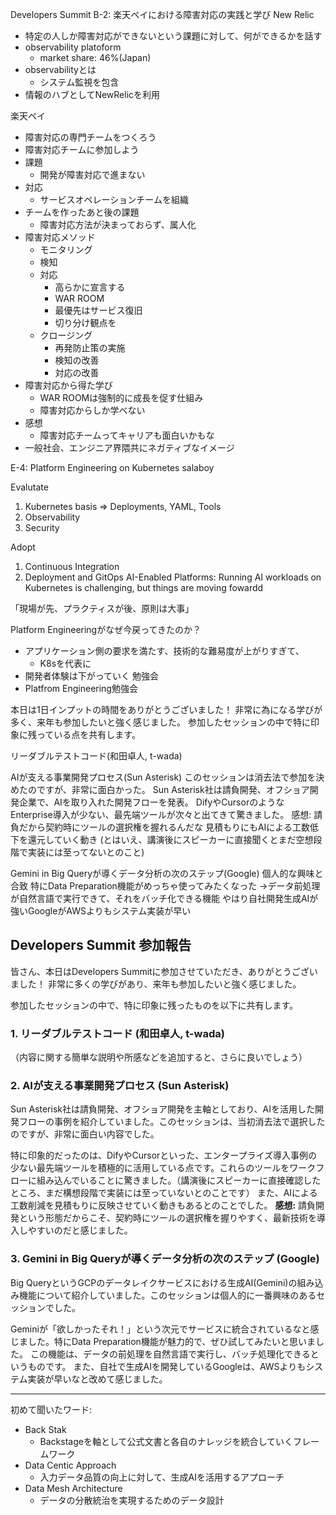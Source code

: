 Developers Summit
B-2: 楽天ペイにおける障害対応の実践と学び
New Relic
- 特定の人しか障害対応ができないという課題に対して、何ができるかを話す
- observability platoform
	- market share: 46%(Japan)
- observabilityとは
	- システム監視を包含
- 情報のハブとしてNewRelicを利用

楽天ペイ
- 障害対応の専門チームをつくろう
- 障害対応チームに参加しよう
- 課題
	- 開発が障害対応で進まない
- 対応
	- サービスオペレーションチームを組織
- チームを作ったあと後の課題
	- 障害対応方法が決まっておらず、属人化
- 障害対応メソッド
	- モニタリング
	- 検知
	- 対応
		- 高らかに宣言する
		- WAR ROOM
		- 最優先はサービス復旧
		- 切り分け観点を
	- クロージング
		- 再発防止策の実施
		- 検知の改善
		- 対応の改善
- 障害対応から得た学び
	- WAR ROOMは強制的に成長を促す仕組み
	- 障害対応からしか学べない
- 感想
	- 障害対応チームってキャリアも面白いかもな
- 一般社会、エンジニア界隈共にネガティブなイメージ

E-4: Platform Engineering on Kubernetes
salaboy

Evalutate
1. Kubernetes basis => Deployments, YAML, Tools
2. Observability
3. Security

Adopt
1. Continuous Integration
2. Deployment and GitOps
AI-Enabled Platforms: Running AI workloads on Kubernetes is challenging, but things are moving fowardd

「現場が先、プラクティスが後、原則は大事」

Platform Engineeringがなぜ今戻ってきたのか？
- アプリケーション側の要求を満たす、技術的な難易度が上がりすぎて、
	- K8sを代表に
- 開発者体験は下がっていく
勉強会
- Platfrom Engineering勉強会

本日は1日インプットの時間をありがとうございました！
非常に為になる学びが多く、来年も参加したいと強く感じました。
参加したセッションの中で特に印象に残っている点を共有します。

リーダブルテストコード(和田卓人, t-wada)

AIが支える事業開発プロセス(Sun Asterisk)
このセッションは消去法で参加を決めたのですが、非常に面白かった。
Sun Asterisk社は請負開発、オフショア開発企業で、AIを取り入れた開発フローを発表。
DifyやCursorのようなEnterprise導入が少ない、最先端ツールが次々と出てきて驚きました。
感想: 請負だから契約時にツールの選択権を握れるんだな
見積もりにもAIによる工数低下を還元していく動き
(とはいえ、講演後にスピーカーに直接聞くとまだ空想段階で実装には至ってないとのこと)

Gemini in Big Queryが導くデータ分析の次のステップ(Google)
個人的な興味と合致
特にData Preparation機能がめっちゃ使ってみたくなった
→データ前処理が自然言語で実行できて、それをバッチ化できる機能
やはり自社開発生成AIが強いGoogleがAWSよりもシステム実装が早い


## Developers Summit 参加報告

皆さん、本日はDevelopers Summitに参加させていただき、ありがとうございました！ 
非常に多くの学びがあり、来年も参加したいと強く感じました。

参加したセッションの中で、特に印象に残ったものを以下に共有します。

### 1. リーダブルテストコード (和田卓人, t-wada)

（内容に関する簡単な説明や所感などを追加すると、さらに良いでしょう）

### 2. AIが支える事業開発プロセス (Sun Asterisk)

Sun Asterisk社は請負開発、オフショア開発を主軸としており、AIを活用した開発フローの事例を紹介していました。このセッションは、当初消去法で選択したのですが、非常に面白い内容でした。

特に印象的だったのは、DifyやCursorといった、エンタープライズ導入事例の少ない最先端ツールを積極的に活用している点です。これらのツールをワークフローに組み込んでいることに驚きました。（講演後にスピーカーに直接確認したところ、まだ構想段階で実装には至っていないとのことです）
また、AIによる工数削減を見積もりに反映させていく動きもあるとのことでした。 
**感想:** 請負開発という形態だからこそ、契約時にツールの選択権を握りやすく、最新技術を導入しやすいのだと感じました。

### 3. Gemini in Big Queryが導くデータ分析の次のステップ (Google)

Big QueryというGCPのデータレイクサービスにおける生成AI(Gemini)の組み込み機能について紹介していました。このセッションは個人的に一番興味のあるセッションでした。

Geminiが「欲しかったそれ！」という次元でサービスに統合されているなと感じました。特にData Preparation機能が魅力的で、ぜひ試してみたいと思いました。 この機能は、データの前処理を自然言語で実行し、バッチ処理化できるというものです。
また、自社で生成AIを開発しているGoogleは、AWSよりもシステム実装が早いなと改めて感じました。

-----
初めて聞いたワード:
- Back Stak
	- Backstageを軸として公式文書と各自のナレッジを統合していくフレームワーク
- Data Centic Approach
	- 入力データ品質の向上に対して、生成AIを活用するアプローチ
- Data Mesh Architecture
	- データの分散統治を実現するためのデータ設計

